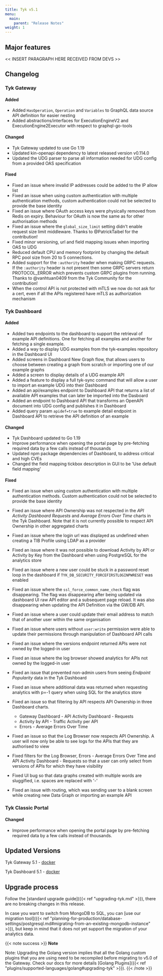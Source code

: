 ```yaml
---
title: Tyk v5.1
menu:
  main:
    parent: "Release Notes"
weight: 1
---
```


## Major features

<< INSERT PARAGRAPH HERE RECEIVED FROM DEVS >>

## Changelog

### Tyk Gateway

#### Added

- Added `HasOperation`, `Operation` and `Variables` to GraphQL data source API definition for easier nesting
- Added abstractions/interfaces for ExecutionEngineV2 and ExecutionEngine2Executor with respect to graphql-go-tools

#### Changed

- Tyk Gateway updated to use Go 1.19
- Updated kin-openapi dependency to latest released version v0.114.0
- Updated the UDG parser to parse all information needed for UDG config from a provided OAS specification

#### Fixed

- Fixed an issue where invalid IP addresses could be added to the IP allow list
- Fixed an issue when using custom authentication with multiple authentication methods, custom authentication could not be selected to provide the base identity
- Fixed an issue where OAuth access keys were physically removed from Redis on expiry. Behaviour for OAuth is now the same as for other authorisation methods
- Fixed an issue where the `global_size_limit` setting didn't enable request size limit middleware. Thanks to @PatrickTaibel for the contribution!
- Fixed minor versioning, url and field mapping issues when importing OAS to UDG
- Reduced default CPU and memory footprint by changing the default RPC pool size from 20 to 5 connections.
- Added support for the `:authority` header when making GRPC requests. If the `:authority` header is not present then some GRPC servers return PROTOCOL_ERROR which prevents custom GRPC plugins from running. Thanks to @vanhtuan0409 from the Tyk Community for the contribution!
- When the control API is not protected with mTLS we now do not ask for a cert, even if all the APIs registered have mTLS as authorization mechanism

### Tyk Dashboard

#### Added

- Added two endpoints to the dashboard to support the retrieval of example API definitions. One for fetching all examples and another for fetching a single example.
- Added a way to display UDG examples from the tyk-examples repository in the Dashboard UI
- Added screens in Dashboard New Graph flow, that allows users to choose between creating a graph from scratch or importing one of our example graphs
- Added a screen to display details of a UDG example API
- Added a feature to display a full tyk-sync command that will allow a user to import an example UDG into their Dashboard
- Added an api/examples endpoint to Dashboard API that returns a list of available API examples that can later be imported into the Dasboard
- Added an endpoint to Dashboard API that transforms an OpenAPI document into UDG config and publishes it in Dashboard
- Added query param `apidef=true` to example detail endpoint in Dashboard API to retrieve the API definition of an example

#### Changed

- Tyk Dashboard updated to Go 1.19
- Improve performance when opening the portal page by pre-fetching required data by a few calls instead of thousands
- Updated npm package dependencies of Dashboard, to address critical and high CVEs
- Changed the field mapping tickbox description in GUI to be 'Use default field mapping'

#### Fixed

- Fixed an issue when using custom authentication with multiple authentication methods. Custom authentication could not be selected to provide the base identity
- Fixed an issue where API Ownership was not respected in the _API Activity Dashboard Requests_ and _Average Errors Over Time_ charts in the Tyk Dashboard. Note that it is not currently possible to respect API Ownership in other aggregated charts
- Fixed an issue where the login url was displayed as undefined when creating a TIB Profile using LDAP as a provider
- Fixed an issue where it was not possible to download Activity by API or Activity by Key from the Dashboard when using PostgreSQL for the analytics store
- Fixed an issue where a new user could be stuck in a password reset loop in the dashboard if `TYK_DB_SECURITY_FORCEFIRSTLOGINPWRESET` was enabled
- Fixed an issue where the `ssl_force_common_name_check` flag was disappearing. The flag was disappearing after being updated via dashboard UI raw API editor and a subsequent page reload. It was also disappearing when updating the API Definition via the GW/DB API.
- Fixed an issue where a user could update their email address to match that of another user within the same organisation
- Fixed an issue where users without `user:write` permission were able to update their permissions through manipulation of Dashboard API calls
- Fixed an issue where the versions endpoint returned APIs were not owned by the logged-in user
- Fixed an issue where the log browser showed analytics for APIs not owned by the logged-in user
- Fixed an issue that prevented non-admin users from seeing _Endpoint Popularity_ data in the Tyk Dashboard
- Fixed an issue where additional data was returned when requesting analytics with p=-1 query when using SQL for the analytics store
- Fixed an issue so that filtering by API respects API Ownership in three Dashboard charts.

  - Gateway Dashboard - API Activity Dashboard - Requests
  - Activity by API - Traffic Activity per API
  - Errors - Average Errors Over Time

- Fixed an issue so that the Log Browser now respects API Ownership. A user will now only be able to see logs for the APIs that they are authorised to view
- Fixed filters for the Log Browser, Errors - Average Errors Over Time and API Activity Dashboard - Requests so that a user can only select from versions of APIs for which they have visibility
- Fixed UI bug so that data graphs created with multiple words are sluggified, i.e. spaces are replaced with '-'
- Fixed an issue with routing, which was sending user to a blank screen while creating new Data Graph or importing an example API

### Tyk Classic Portal

#### Changed

- Improve performance when opening the portal page by pre-fetching required data by a few calls instead of thousands.

## Updated Versions

Tyk Gateway 5.1 - [docker](https://hub.docker.com/layers/tykio/tyk-gateway/v5.0.0/images/sha256-196815adff2805ccc14c267b14032f23913321b24ea86c052b62a7b1568b6725?context=repo)

Tyk Dashboard 5.1 - [docker](https://hub.docker.com/layers/tykio/tyk-dashboard/v5.0/images/sha256-3d736b06b023e23f406b1591f4915b3cb15a417fcb953d380eb8b4d71829f20f?tab=vulnerabilities)

## Upgrade process

Follow the [standard upgrade guide]({{< ref "upgrading-tyk.md" >}}), there are no breaking changes in this release.

In case you want to switch from MongoDB to SQL, you can [use our migration tool]({{< ref "planning-for-production/database-settings/postgresql.md#migrating-from-an-existing-mongodb-instance" >}}), but keep in mind that it does not yet support the migration of your analytics data.

{{< note success >}}
**Note**

Note: Upgrading the Golang version implies that all the Golang custom plugins that you are using need to be recompiled before migrating to v5.0 of the Gateway. Check our docs for more details [Golang Plugins]({{< ref "plugins/supported-languages/golang#upgrading-tyk" >}}).
{{< /note >}}
